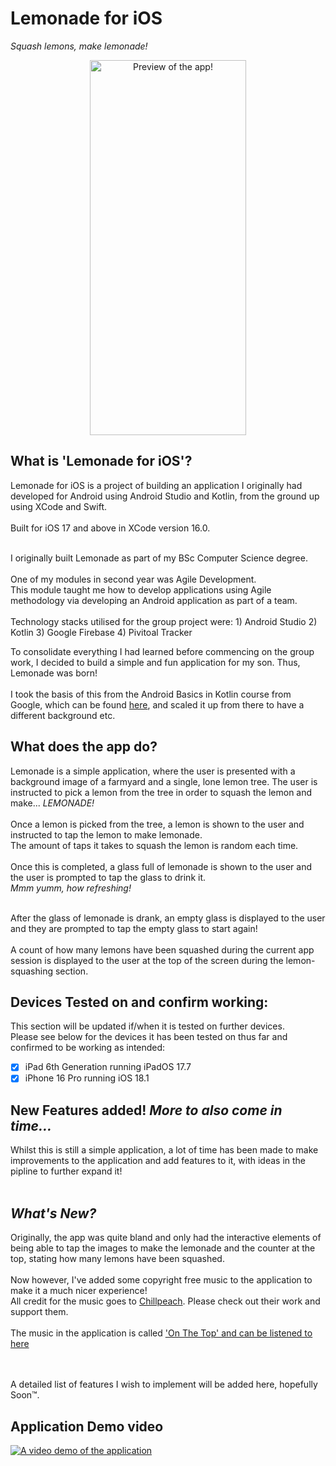 # Lemonade for iOS

*Squash lemons, make lemonade!*

<p align="center">
  <img src="https://github.com/user-attachments/assets/0da0a5c4-6eb2-4695-98ec-c2e9ad80571b" width="250" height="600" alt="Preview of the app!">
</p>


## What is 'Lemonade for iOS'?

Lemonade for iOS is a project of building an application I originally had developed for Android using Android Studio and Kotlin, from the ground up using XCode and Swift.
<br><br>Built for iOS 17 and above in XCode version 16.0. 

<br>
I originally built Lemonade as part of my BSc Computer Science degree. 
<br><br>One of my modules in second year was Agile Development. 
<br>This module taught me how to develop applications using Agile methodology via developing an Android application as part of a team.
<br><br>Technology stacks utilised for the group project were:
1) Android Studio
2) Kotlin
3) Google Firebase
4) Pivitoal Tracker

To consolidate everything I had learned before commencing on the group work, I decided to build a simple and fun application for my son. Thus, Lemonade was born!
<br><br> I took the basis of this from the Android Basics in Kotlin course from Google, which can be found [here](https://developer.android.com/courses/android-basics-compose/course), and scaled it up from there to have a different background etc.

## What does the app do?
Lemonade is a simple application, where the user is presented with a background image of a farmyard and a single, lone lemon tree. The user is instructed to pick a lemon from the tree in order to squash the lemon and make... *LEMONADE!*
<br><br>Once a lemon is picked from the tree, a lemon is shown to the user and instructed to tap the lemon to make lemonade. 
<br>The amount of taps it takes to squash the lemon is random each time. 
<br><br>Once this is completed, a glass full of lemonade is shown to the user and the user is prompted to tap the glass to drink it.
<br>*Mmm yumm, how refreshing!*

<br>After the glass of lemonade is drank, an empty glass is displayed to the user and they are prompted to tap the empty glass to start again!
<br><br>A count of how many lemons have been squashed during the current app session is displayed to the user at the top of the screen during the lemon-squashing section.

## Devices Tested on and confirm working:

This section will be updated if/when it is tested on further devices. 
<br>Please see below for the devices it has been tested on thus far and confirmed to be working as intended:
- [x] iPad 6th Generation running iPadOS 17.7
- [x] iPhone 16 Pro running iOS 18.1

## New Features added! *More to also come in time...*

Whilst this is still a simple application, a lot of time has been made to make improvements to the application and add features to it, with ideas in the pipline to further expand it!
<br><br>

*What's New?*
-------------

Originally, the app was quite bland and only had the interactive elements of being able to tap the images to make the lemonade and the counter at the top, stating how many lemons have been squashed. 
<br><br>Now however, I've added some copyright free music to the application to make it a much nicer experience!
<br> All credit for the music goes to [Chillpeach](https://www.youtube.com/@Chillpeach). Please check out their work and support them.
<br><br> The music in the application is called ['On The Top' and can be listened to here](https://www.youtube.com/watch?v=VwiHerRkCvk)

<br><br>
A detailed list of features I wish to implement will be added here, hopefully Soon™. 

## Application Demo video
[![A video demo of the application](https://img.youtube.com/vi/ow5oBmZtT20/0.jpg)](https://www.youtube.com/watch?v=ow5oBmZtT20)












